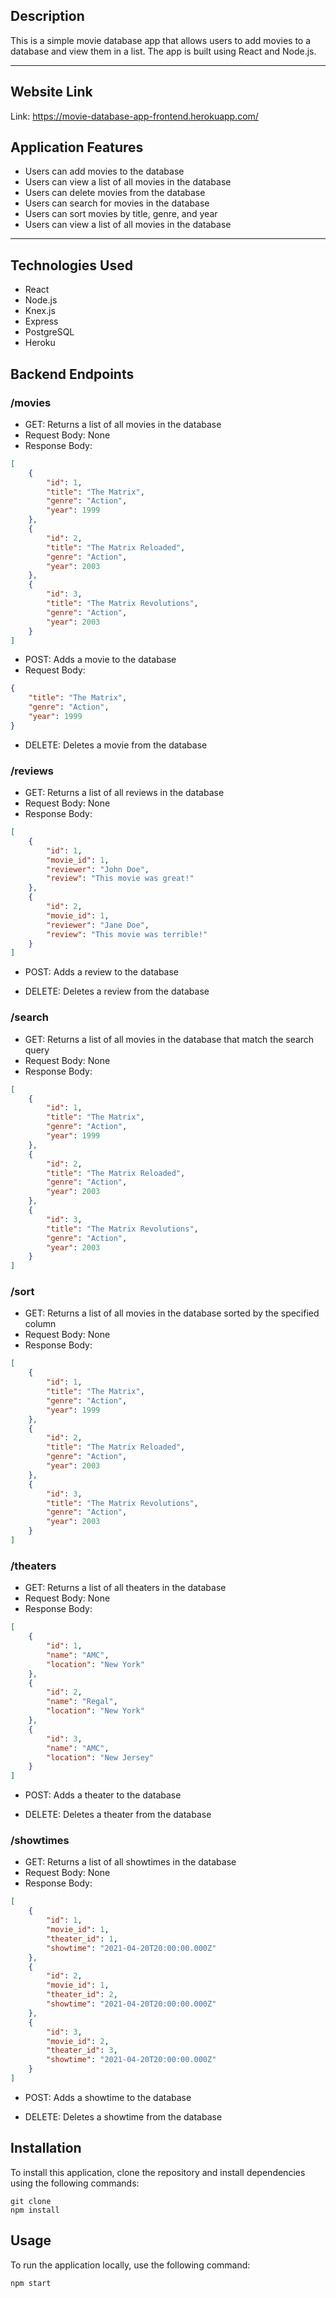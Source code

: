 ## Description

This is a simple movie database app that allows users to add movies to a database and view them in a list. The app is built using React and Node.js.

---

## Website Link

Link: https://movie-database-app-frontend.herokuapp.com/

## Application Features

- Users can add movies to the database
- Users can view a list of all movies in the database
- Users can delete movies from the database
- Users can search for movies in the database
- Users can sort movies by title, genre, and year
- Users can view a list of all movies in the database

---

## Technologies Used

- React
- Node.js
- Knex.js
- Express
- PostgreSQL
- Heroku

## Backend Endpoints
### /movies
- GET: Returns a list of all movies in the database
- Request Body: None
- Response Body:
```JSON
[
    {
        "id": 1,
        "title": "The Matrix",
        "genre": "Action",
        "year": 1999
    },
    {
        "id": 2,
        "title": "The Matrix Reloaded",
        "genre": "Action",
        "year": 2003
    },
    {
        "id": 3,
        "title": "The Matrix Revolutions",
        "genre": "Action",
        "year": 2003
    }
]
```

- POST: Adds a movie to the database
- Request Body:
```JSON
{
    "title": "The Matrix",
    "genre": "Action",
    "year": 1999
}
```

- DELETE: Deletes a movie from the database

### /reviews
- GET: Returns a list of all reviews in the database
- Request Body: None
- Response Body:
```JSON
[
    {
        "id": 1,
        "movie_id": 1,
        "reviewer": "John Doe",
        "review": "This movie was great!"
    },
    {
        "id": 2,
        "movie_id": 1,
        "reviewer": "Jane Doe",
        "review": "This movie was terrible!"
    }
]
```

- POST: Adds a review to the database

- DELETE: Deletes a review from the database

### /search
- GET: Returns a list of all movies in the database that match the search query
- Request Body: None
- Response Body:
```JSON
[
    {
        "id": 1,
        "title": "The Matrix",
        "genre": "Action",
        "year": 1999
    },
    {
        "id": 2,
        "title": "The Matrix Reloaded",
        "genre": "Action",
        "year": 2003
    },
    {
        "id": 3,
        "title": "The Matrix Revolutions",
        "genre": "Action",
        "year": 2003
    }
]
```

### /sort
- GET: Returns a list of all movies in the database sorted by the specified column
- Request Body: None
- Response Body:
```JSON
[
    {
        "id": 1,
        "title": "The Matrix",
        "genre": "Action",
        "year": 1999
    },
    {
        "id": 2,
        "title": "The Matrix Reloaded",
        "genre": "Action",
        "year": 2003
    },
    {
        "id": 3,
        "title": "The Matrix Revolutions",
        "genre": "Action",
        "year": 2003
    }
]
```

### /theaters
- GET: Returns a list of all theaters in the database
- Request Body: None
- Response Body:
```JSON
[
    {
        "id": 1,
        "name": "AMC",
        "location": "New York"
    },
    {
        "id": 2,
        "name": "Regal",
        "location": "New York"
    },
    {
        "id": 3,
        "name": "AMC",
        "location": "New Jersey"
    }
]
```

- POST: Adds a theater to the database

- DELETE: Deletes a theater from the database

### /showtimes
- GET: Returns a list of all showtimes in the database
- Request Body: None
- Response Body:
```JSON
[
    {
        "id": 1,
        "movie_id": 1,
        "theater_id": 1,
        "showtime": "2021-04-20T20:00:00.000Z"
    },
    {
        "id": 2,
        "movie_id": 1,
        "theater_id": 2,
        "showtime": "2021-04-20T20:00:00.000Z"
    },
    {
        "id": 3,
        "movie_id": 2,
        "theater_id": 3,
        "showtime": "2021-04-20T20:00:00.000Z"
    }
]
```

- POST: Adds a showtime to the database

- DELETE: Deletes a showtime from the database

## Installation

To install this application, clone the repository and install dependencies using the following commands:

```
git clone
npm install
```

## Usage

To run the application locally, use the following command:

```
npm start
```